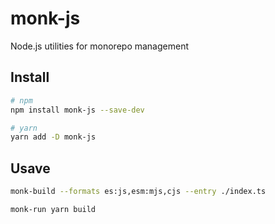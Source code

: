 # monk-js

Node.js utilities for monorepo management

## Install

```sh
# npm
npm install monk-js --save-dev

# yarn
yarn add -D monk-js
```

## Usave
```sh
monk-build --formats es:js,esm:mjs,cjs --entry ./index.ts

monk-run yarn build
```